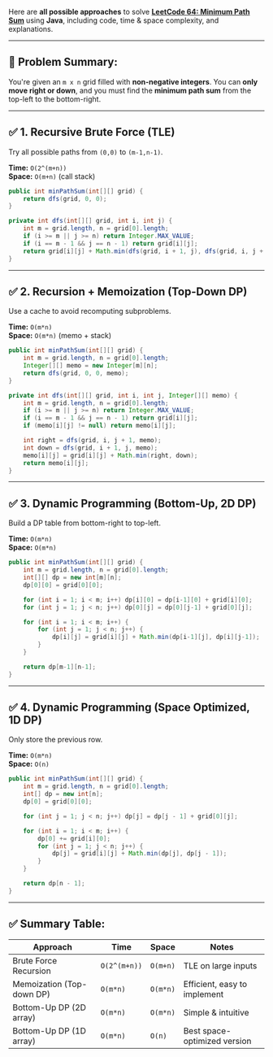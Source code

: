 Here are **all possible approaches** to solve [**LeetCode 64: Minimum Path Sum**](https://leetcode.com/problems/minimum-path-sum) using **Java**, including code, time & space complexity, and explanations.

---

## 🔴 Problem Summary:

You're given an `m x n` grid filled with **non-negative integers**. You can **only move right or down**, and you must find the **minimum path sum** from the top-left to the bottom-right.

---

## ✅ 1. **Recursive Brute Force (TLE)**  
Try all possible paths from `(0,0)` to `(m-1,n-1)`.

**Time:** `O(2^(m+n))`  
**Space:** `O(m+n)` (call stack)

```java
public int minPathSum(int[][] grid) {
    return dfs(grid, 0, 0);
}

private int dfs(int[][] grid, int i, int j) {
    int m = grid.length, n = grid[0].length;
    if (i >= m || j >= n) return Integer.MAX_VALUE;
    if (i == m - 1 && j == n - 1) return grid[i][j];
    return grid[i][j] + Math.min(dfs(grid, i + 1, j), dfs(grid, i, j + 1));
}
```

---

## ✅ 2. **Recursion + Memoization (Top-Down DP)**  
Use a cache to avoid recomputing subproblems.

**Time:** `O(m*n)`  
**Space:** `O(m*n)` (memo + stack)

```java
public int minPathSum(int[][] grid) {
    int m = grid.length, n = grid[0].length;
    Integer[][] memo = new Integer[m][n];
    return dfs(grid, 0, 0, memo);
}

private int dfs(int[][] grid, int i, int j, Integer[][] memo) {
    int m = grid.length, n = grid[0].length;
    if (i >= m || j >= n) return Integer.MAX_VALUE;
    if (i == m - 1 && j == n - 1) return grid[i][j];
    if (memo[i][j] != null) return memo[i][j];

    int right = dfs(grid, i, j + 1, memo);
    int down = dfs(grid, i + 1, j, memo);
    memo[i][j] = grid[i][j] + Math.min(right, down);
    return memo[i][j];
}
```

---

## ✅ 3. **Dynamic Programming (Bottom-Up, 2D DP)**  
Build a DP table from bottom-right to top-left.

**Time:** `O(m*n)`  
**Space:** `O(m*n)`

```java
public int minPathSum(int[][] grid) {
    int m = grid.length, n = grid[0].length;
    int[][] dp = new int[m][n];
    dp[0][0] = grid[0][0];

    for (int i = 1; i < m; i++) dp[i][0] = dp[i-1][0] + grid[i][0];
    for (int j = 1; j < n; j++) dp[0][j] = dp[0][j-1] + grid[0][j];

    for (int i = 1; i < m; i++) {
        for (int j = 1; j < n; j++) {
            dp[i][j] = grid[i][j] + Math.min(dp[i-1][j], dp[i][j-1]);
        }
    }

    return dp[m-1][n-1];
}
```

---

## ✅ 4. **Dynamic Programming (Space Optimized, 1D DP)**  
Only store the previous row.

**Time:** `O(m*n)`  
**Space:** `O(n)`

```java
public int minPathSum(int[][] grid) {
    int m = grid.length, n = grid[0].length;
    int[] dp = new int[n];
    dp[0] = grid[0][0];

    for (int j = 1; j < n; j++) dp[j] = dp[j - 1] + grid[0][j];

    for (int i = 1; i < m; i++) {
        dp[0] += grid[i][0];
        for (int j = 1; j < n; j++) {
            dp[j] = grid[i][j] + Math.min(dp[j], dp[j - 1]);
        }
    }

    return dp[n - 1];
}
```

---

## ✅ Summary Table:

| Approach                     | Time        | Space       | Notes                         |
|-----------------------------|-------------|-------------|-------------------------------|
| Brute Force Recursion       | `O(2^(m+n))` | `O(m+n)`     | TLE on large inputs           |
| Memoization (Top-down DP)   | `O(m*n)`     | `O(m*n)`     | Efficient, easy to implement  |
| Bottom-Up DP (2D array)     | `O(m*n)`     | `O(m*n)`     | Simple & intuitive            |
| Bottom-Up DP (1D array)     | `O(m*n)`     | `O(n)`       | Best space-optimized version  |

